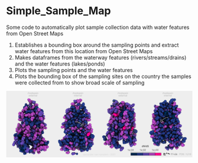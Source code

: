 # Simple_Sample_Map
Some code to automatically plot sample collection data with water features from Open Street Maps

1. Establishes a bounding box around the sampling points and extract water features from this location from Open Street Maps
2. Makes dataframes from the waterway features (rivers/streams/drains) and the water features (lakes/ponds)
3. Plots the sampling points and the water features
4. Plots the bounding box of the sampling sites on the country the samples were collected from to show broad scale of sampling

![Sample map](https://github.com/alexvannynatten/Colour-crystal-structures/blob/24ce7bd5517303ca5057a8f25ad3ced33e57bfb1/rho_dnds_col.png)
